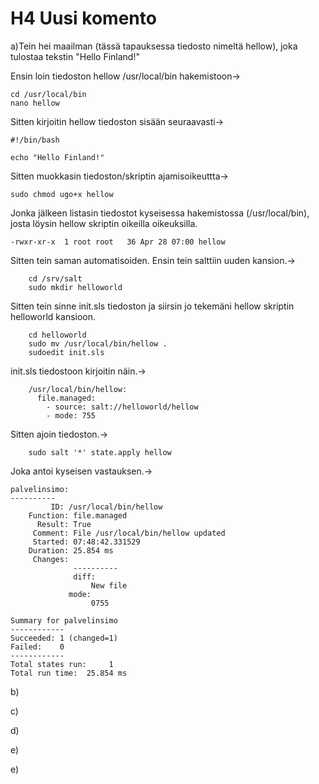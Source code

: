 # H4 Uusi komento

a)Tein hei maailman (tässä tapauksessa tiedosto nimeltä hellow), joka tulostaa tekstin "Hello Finland!"

Ensin loin tiedoston hellow /usr/local/bin hakemistoon->

	cd /usr/local/bin
	nano hellow

Sitten kirjoitin hellow tiedoston sisään seuraavasti->

	#!/bin/bash

	echo "Hello Finland!"

Sitten muokkasin tiedoston/skriptin ajamisoikeuttta->

	sudo chmod ugo+x hellow

Jonka jälkeen listasin tiedostot kyseisessa hakemistossa (/usr/local/bin), josta löysin hellow skriptin oikeilla oikeuksilla.

	-rwxr-xr-x  1 root root   36 Apr 28 07:00 hellow

Sitten tein saman automatisoiden. Ensin tein salttiin uuden kansion.->

        cd /srv/salt
        sudo mkdir helloworld

Sitten tein sinne init.sls tiedoston ja siirsin jo tekemäni hellow skriptin helloworld kansioon.

        cd helloworld
        sudo mv /usr/local/bin/hellow .
        sudoedit init.sls

init.sls tiedostoon kirjoitin näin.->

        /usr/local/bin/hellow:
          file.managed:
            - source: salt://helloworld/hellow
            - mode: 755

Sitten ajoin tiedoston.->

        sudo salt '*' state.apply hellow

Joka antoi kyseisen vastauksen.->

	palvelinsimo:
	----------
         	 ID: /usr/local/bin/hellow
	    Function: file.managed
	      Result: True
	     Comment: File /usr/local/bin/hellow updated
	     Started: 07:48:42.331529
	    Duration: 25.854 ms
	     Changes:
	              ----------
        	      diff:
                	  New file
             	 mode:
                	  0755

	Summary for palvelinsimo
	------------
	Succeeded: 1 (changed=1)
	Failed:    0
	------------
	Total states run:     1
	Total run time:  25.854 ms

b)

c)

d)

e)

e)
